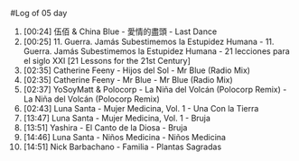 #Log of 05 day

1. [00:24] 伍佰 & China Blue - 愛情的盡頭 - Last Dance
1. [00:25] 11. Guerra. Jamás Subestimemos la Estupidez Humana - 11. Guerra. Jamás Subestimemos la Estupidez Humana - 21 lecciones para el siglo XXI [21 Lessons for the 21st Century]
1. [02:35] Catherine Feeny - Hijos del Sol - Mr Blue (Radio Mix)
1. [02:35] Catherine Feeny - Mr Blue - Mr Blue (Radio Mix)
1. [02:37] YoSoyMatt & Polocorp - La Niña del Volcán (Polocorp Remix) - La Niña del Volcán (Polocorp Remix)
1. [02:43] Luna Santa - Mujer Medicina, Vol. 1 - Una Con la Tierra
1. [13:47] Luna Santa - Mujer Medicina, Vol. 1 - Bruja
1. [13:51] Yashira - El Canto de la Diosa - Bruja
1. [14:46] Luna Santa - Niños Medicina - Niños Medicina
1. [14:51] Nick Barbachano - Familia - Plantas Sagradas
